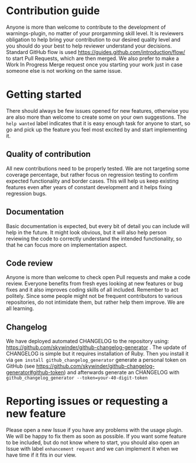 Contribution guide
==================
Anyone is more than welcome to contribute to the development of warnings-plugin,
no matter of your prorgamming skill level. It is reviewers obligation to help bring your
contribution to our desired quality level and you should do your best to help reviewer
understand your decisions. Standard GitHub flow is used https://guides.github.com/introduction/flow/
to start Pull Requests, which are then merged. We also prefer to make a Work In Progress
Merge request once you starting your work just in case someone else is not working on the
same issue.

Getting started
===============
There should always be few issues opened for new features, otherwise you are also
more than welcome to create some on your own suggestions. The `help wanted` label
indicates that it is easy enough task for anyone to start, so go and pick up the
feature you feel most excited by and start implementing it.

Quality of contribution
-----------------------
All new contributions need to be properly tested. We are not targeting some coverage
percentage, but rather focus on regression testing to confirm expected functionality
and border cases. This will help us keep existing features even after years of constant
development and it helps fixing regression bugs.

Documentation
-------------
Basic documentation is expected, but every bit of detail you can include will help in
the future. It might look obvious, but it will also help person reviewing the code to
correctly understand the intended functionality, so that he can focus more on implementation
aspect.

Code review
-----------
Anyone is more than welcome to check open Pull requests and make a code review. Everyone
benefits from fresh eyes looking at new features or bug fixes and it also improves
coding skills of all included. Remember to act politely. Since some people might not be
frequent contributors to various repositories, do not intimidate them, but rather
help them improve. We are all learning.

Changelog
---------
We have deployed automated CHANGELOG to the repository using: 
https://github.com/skywinder/github-changelog-generator . The update of CHANGELOG is simple
but it requires installation of Ruby. Then you install it via `gem install github_changelog_generator`
generate a personal token on GitHub (see https://github.com/skywinder/github-changelog-generator#github-token)
and afterwards generate an CHANGELOG with `github_changelog_generator --token=your-40-digit-token`

Reporting issues or requesting a new feature
============================================
Please open a new Issue if you have any problems with the usage plugin. We will be happy
to fix them as soon as possible. If you want some feature to be included, but do not know
where to start, you should also open an Issue with label `enhancement request` and we
can implement it when we have time if it fits in our view.
